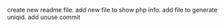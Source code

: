 create new readme file.
add new file to show php info.
add file to generate uniqid.
add unuse commit

